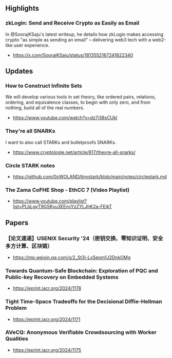 ## Highlights
### zkLogin: Send and Receive Crypto as Easily as Email
In @SoorajKSaju's latest writeup, he details how zkLogin makes accessing crypto "as simple as sending an email" – delivering web3 tech with a  web2-like user experience.
- <https://x.com/SoorajKSaju/status/1813552167241822340>
## Updates
### How to Construct Infinite Sets
We will develop various tools in set theory, like ordered pairs, relations, ordering, and equivalence classes, to begin with only zero, and from nothing, build all of the real numbers.
- <https://www.youtube.com/watch?v=dz7j38sCUkI>
### They're all SNARKs
I want to also call STARKs and bulletproofs SNARKs.
- <https://www.cryptologie.net/article/617/theyre-all-snarks/>
### Circle STARK notes
- <https://github.com/0xWOLAND/tinystark/blob/main/notes/circlestark.md>
### The Zama CoFHE Shop - EthCC 7 (Video Playlist)
- <https://www.youtube.com/playlist?list=PLbLgyT9GSKyu3EEncYzZYLJhK2a-FEikT>

## Papers
### 【论文速递】USENIX Security '24（密钥交换、零知识证明、安全多方计算、区块链）
- <https://mp.weixin.qq.com/s/2_St3j-LxSepm1J2DnkOMg>
### Towards Quantum-Safe Blockchain: Exploration of PQC and Public-key Recovery on Embedded Systems
- <https://eprint.iacr.org/2024/1178>
### Tight Time-Space Tradeoffs for the Decisional Diffie-Hellman Problem
- <https://eprint.iacr.org/2024/1171>
### AVeCQ: Anonymous Verifiable Crowdsourcing with Worker Qualities
- <https://eprint.iacr.org/2024/1175>
